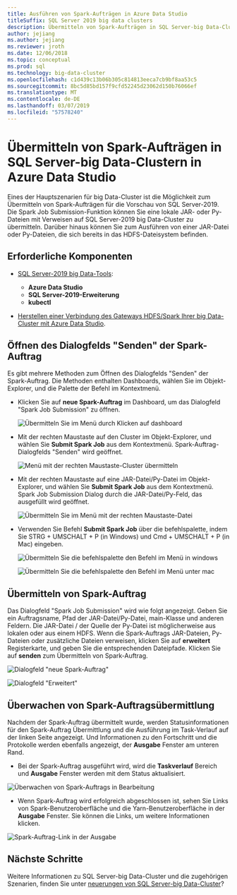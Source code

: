 ```yaml
---
title: Ausführen von Spark-Aufträgen in Azure Data Studio
titleSuffix: SQL Server 2019 big data clusters
description: Übermitteln von Spark-Aufträgen in SQL Server-big Data-Clustern in Azure Data Studio an.
author: jejiang
ms.author: jejiang
ms.reviewer: jroth
ms.date: 12/06/2018
ms.topic: conceptual
ms.prod: sql
ms.technology: big-data-cluster
ms.openlocfilehash: c1d439c13b06b305c814813eeca7cb9bf8aa53c5
ms.sourcegitcommit: 8bc5d85bd157f9cfd52245d23062d150b76066ef
ms.translationtype: MT
ms.contentlocale: de-DE
ms.lasthandoff: 03/07/2019
ms.locfileid: "57578240"
---
```

# <a name="submit-spark-jobs-on-sql-server-big-data-clusters-in-azure-data-studio"></a>Übermitteln von Spark-Aufträgen in SQL Server-big Data-Clustern in Azure Data Studio

Eines der Hauptszenarien für big Data-Cluster ist die Möglichkeit zum Übermitteln von Spark-Aufträgen für die Vorschau von SQL Server-2019. Die Spark Job Submission-Funktion können Sie eine lokale JAR- oder Py-Dateien mit Verweisen auf SQL Server-2019 big Data-Cluster zu übermitteln. Darüber hinaus können Sie zum Ausführen von einer JAR-Datei oder Py-Dateien, die sich bereits in das HDFS-Dateisystem befinden. 

## <a name="prerequisites"></a>Erforderliche Komponenten

- [SQL Server-2019 big Data-Tools](deploy-big-data-tools.md):
   - **Azure Data Studio**
   - **SQL Server-2019-Erweiterung**
   - **kubectl**

- [Herstellen einer Verbindung des Gateways HDFS/Spark Ihrer big Data-Cluster mit Azure Data Studio](connect-to-big-data-cluster.md).

## <a name="open-spark-job-submission-dialog"></a>Öffnen des Dialogfelds "Senden" der Spark-Auftrag
Es gibt mehrere Methoden zum Öffnen des Dialogfelds "Senden" der Spark-Auftrag. Die Methoden enthalten Dashboards, wählen Sie im Objekt-Explorer, und die Palette der Befehl im Kontextmenü.

+ Klicken Sie auf **neue Spark-Auftrag** im Dashboard, um das Dialogfeld "Spark Job Submission" zu öffnen.

    ![Übermitteln Sie im Menü durch Klicken auf dashboard](./media/submit-spark-job/new-spark-job.png)
 
+ Mit der rechten Maustaste auf den Cluster im Objekt-Explorer, und wählen Sie **Submit Spark Job** aus dem Kontextmenü. Spark-Auftrag-Dialogfelds "Senden" wird geöffnet.  
 
    ![Menü mit der rechten Maustaste-Cluster übermitteln](./media/submit-spark-job/submit-spark-job.png)

+ Mit der rechten Maustaste auf eine JAR-Datei/Py-Datei im Objekt-Explorer, und wählen Sie **Submit Spark Job** aus dem Kontextmenü. Spark Job Submission Dialog durch die JAR-Datei/Py-Feld, das ausgefüllt wird geöffnet. 
 
    ![Übermitteln Sie im Menü mit der rechten Maustaste-Datei](./media/submit-spark-job/submit-spark-job-2.png)

+ Verwenden Sie Befehl **Submit Spark Job** über die befehlspalette, indem Sie STRG + UMSCHALT + P (in Windows) und Cmd + UMSCHALT + P (in Mac) eingeben.

    ![Übermitteln Sie die befehlspalette den Befehl im Menü in windows](./media/submit-spark-job/submit-spark-job-3.png)

    ![Übermitteln Sie die befehlspalette den Befehl im Menü unter mac](./media/submit-spark-job/submit-spark-job-4.png)
  
 
## <a name="submit-spark-job"></a>Übermitteln von Spark-Auftrag 
Das Dialogfeld "Spark Job Submission" wird wie folgt angezeigt. Geben Sie ein Auftragsname, Pfad der JAR-Datei/Py-Datei, main-Klasse und anderen Feldern. Die JAR-Datei / der Quelle der Py-Datei ist möglicherweise aus lokalen oder aus einem HDFS. Wenn die Spark-Auftrags JAR-Dateien, Py-Dateien oder zusätzliche Dateien verweisen, klicken Sie auf **erweitert** Registerkarte, und geben Sie die entsprechenden Dateipfade. Klicken Sie auf **senden** zum Übermitteln von Spark-Auftrag.
 
![Dialogfeld "neue Spark-Auftrag"](./media/submit-spark-job/submit-spark-job-section.png)

![Dialogfeld "Erweitert"](./media/submit-spark-job/submit-spark-job-section-1.png)

## <a name="monitor-spark-job-submission"></a>Überwachen von Spark-Auftragsübermittlung
Nachdem der Spark-Auftrag übermittelt wurde, werden Statusinformationen für den Spark-Auftrag Übermittlung und die Ausführung im Task-Verlauf auf der linken Seite angezeigt. Und Informationen zu den Fortschritt und die Protokolle werden ebenfalls angezeigt, der **Ausgabe** Fenster am unteren Rand.
+ Bei der Spark-Auftrag ausgeführt wird, wird die **Taskverlauf** Bereich und **Ausgabe** Fenster werden mit dem Status aktualisiert.

![Überwachen von Spark-Auftrags in Bearbeitung](./media/submit-spark-job/monitor-spark-job-submission.png)

+ Wenn Spark-Auftrag wird erfolgreich abgeschlossen ist, sehen Sie Links von Spark-Benutzeroberfläche und die Yarn-Benutzeroberfläche in der **Ausgabe** Fenster. Sie können die Links, um weitere Informationen klicken.

![Spark-Auftrag-Link in der Ausgabe](./media/submit-spark-job/monitor-spark-job-submission-2.png)

## <a name="next-steps"></a>Nächste Schritte
Weitere Informationen zu SQL Server-big Data-Cluster und die zugehörigen Szenarien, finden Sie unter [neuerungen von SQL Server-big Data-Cluster](big-data-cluster-overview.md)?

